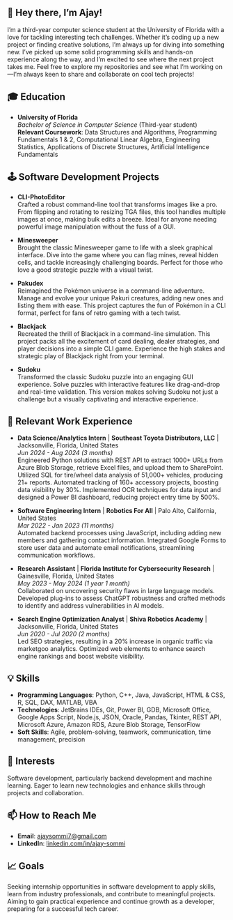 ## 👋 Hey there, I’m Ajay!

I’m a third-year computer science student at the University of Florida with a love for tackling interesting tech challenges. Whether it’s coding up a new project or finding creative solutions, I’m always up for diving into something new. I’ve picked up some solid programming skills and hands-on experience along the way, and I’m excited to see where the next project takes me. Feel free to explore my repositories and see what I’m working on—I’m always keen to share and collaborate on cool tech projects!

## 🎓 Education

- **University of Florida**  
  *Bachelor of Science in Computer Science* (Third-year student)  
  **Relevant Coursework**: Data Structures and Algorithms, Programming Fundamentals 1 & 2, Computational Linear Algebra, Engineering Statistics, Applications of Discrete Structures, Artificial Intelligence Fundamentals


## 🕹️ Software Development Projects

- **CLI-PhotoEditor**  
  Crafted a robust command-line tool that transforms images like a pro. From flipping and rotating to resizing TGA files, this tool handles multiple images at once, making bulk edits a breeze. Ideal for anyone needing powerful image manipulation without the fuss of a GUI.

- **Minesweeper**  
  Brought the classic Minesweeper game to life with a sleek graphical interface. Dive into the game where you can flag mines, reveal hidden cells, and tackle increasingly challenging boards. Perfect for those who love a good strategic puzzle with a visual twist.

- **Pakudex**  
  Reimagined the Pokémon universe in a command-line adventure. Manage and evolve your unique Pakuri creatures, adding new ones and listing them with ease. This project captures the fun of Pokémon in a CLI format, perfect for fans of retro gaming with a tech twist.

- **Blackjack**  
  Recreated the thrill of Blackjack in a command-line simulation. This project packs all the excitement of card dealing, dealer strategies, and player decisions into a simple CLI game. Experience the high stakes and strategic play of Blackjack right from your terminal.

- **Sudoku**  
  Transformed the classic Sudoku puzzle into an engaging GUI experience. Solve puzzles with interactive features like drag-and-drop and real-time validation. This version makes solving Sudoku not just a challenge but a visually captivating and interactive experience.


## 💼 Relevant Work Experience

- **Data Science/Analytics Intern** | **Southeast Toyota Distributors, LLC** | Jacksonville, Florida, United States  
  *Jun 2024 - Aug 2024 (3 months)*  
  Engineered Python solutions with REST API to extract 1000+ URLs from Azure Blob Storage, retrieve Excel files, and upload them to SharePoint. Utilized SQL for tire/wheel data analysis of 51,000+ vehicles, producing 21+ reports. Automated tracking of 160+ accessory projects, boosting data visibility by 30%. Implemented OCR techniques for data input and designed a Power BI dashboard, reducing project entry time by 500%.

- **Software Engineering Intern** | **Robotics For All** | Palo Alto, California, United States  
  *Mar 2022 - Jan 2023 (11 months)*  
  Automated backend processes using JavaScript, including adding new members and gathering contact information. Integrated Google Forms to store user data and automate email notifications, streamlining communication workflows.

- **Research Assistant** | **Florida Institute for Cybersecurity Research** | Gainesville, Florida, United States  
  *May 2023 - May 2024 (1 year 1 month)*  
  Collaborated on uncovering security flaws in large language models. Developed plug-ins to assess ChatGPT robustness and crafted methods to identify and address vulnerabilities in AI models.

- **Search Engine Optimization Analyst** | **Shiva Robotics Academy** | Jacksonville, Florida, United States  
  *Jun 2020 - Jul 2020 (2 months)*  
  Led SEO strategies, resulting in a 20% increase in organic traffic via marketgoo analytics. Optimized web elements to enhance search engine rankings and boost website visibility.

## 💡 Skills

- **Programming Languages**: Python, C++, Java, JavaScript, HTML & CSS, R, SQL, DAX, MATLAB, VBA  
- **Technologies**: JetBrains IDEs, Git, Power BI, GDB, Microsoft Office, Google Apps Script, Node.js, JSON, Oracle, Pandas, Tkinter, REST API, Microsoft Azure, Amazon RDS, Azure Blob Storage, TensorFlow
- **Soft Skills**: Agile, problem-solving, teamwork, communication, time management, precision

## 👀 Interests

Software development, particularly backend development and machine learning. Eager to learn new technologies and enhance skills through projects and collaboration.

## 📫 How to Reach Me

- **Email**: [ajaysommi7@gmail.com](mailto:ajaysommi7@gmail.com)  
- **LinkedIn**: [linkedin.com/in/ajay-sommi](https://www.linkedin.com/in/ajay-sommi)

## 📈 Goals

Seeking internship opportunities in software development to apply skills, learn from industry professionals, and contribute to meaningful projects. Aiming to gain practical experience and continue growth as a developer, preparing for a successful tech career.
